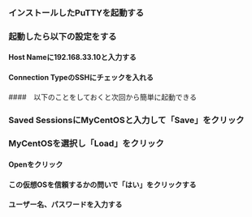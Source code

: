 ### インストールしたPuTTYを起動する
### 起動したら以下の設定をする
#### Host Nameに192.168.33.10と入力する
#### Connection TypeのSSHにチェックを入れる
####　以下のことをしておくと次回から簡単に起動できる
### Saved SessionsにMyCentOSと入力して「Save」をクリック
### MyCentOSを選択し「Load」をクリック
#### Openをクリック
#### この仮想OSを信頼するかの問いで「はい」をクリックする
#### ユーザー名、パスワードを入力する
